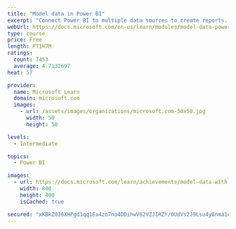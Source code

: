 ```yaml
---
title: "Model data in Power BI"
excerpt: "Connect Power BI to multiple data sources to create reports. Define the relationship between your data sources."
webUrl: https://docs.microsoft.com/en-us/learn/modules/model-data-power-bi/
type: course
price: Free
length: PT1H7M
ratings:
  count: 7453
  average: 4.7132697
heat: 57

provider:
  name: Microsoft Learn
  domain: microsoft.com
  images:
    - url: /assets/images/organizations/microsoft.com-50x50.jpg
      width: 50
      height: 50

levels:
  - Intermediate

topics:
  - Power BI

images:
  - url: https://docs.microsoft.com/learn/achievements/model-data-with-power-bi-desktop-social.png
    width: 800
    height: 400
    isCached: true

secured: "xKBkZ0J6XHPgd1qq1Ea4zo7no4DDihwV62VZJIRZY/0UdVs2J9Lsu4y8nma1cxeq+A/4Zcq2KmTV2vG3oreuN93UZEqdngKPIVKQYUsyDto+3uX7AhXqJNHMqEIRCeW7FxQp/sz/x2S+8Nx0IcLIQ9lI4jHaFgfuv1L0/lFt4q4Se9QDmcJBdSB1Huo8q01dnme98soNmO6p8a7dJBg+g6pO7xsh+Tb0GGsv8wsHamUQyN29a3maHB2kFkhdBs87ufk5Wzm665fCQwD9UaEBrEkUX28Gk1l3wNle6a04/UORF7phjcmW4wyoXughk6VT6Nxy4rW2JOWOcAh2tR5216jI2lDncG0GKgIkwumSX85SF4d5m4esFt6X8mRR6tWKWwY4gQHKU9a0dWt0BZcpy38dEmlUphrsHuQEAi3MWC8=;oKCe7mKNRbh6gY89cCrfTg=="
---
```


